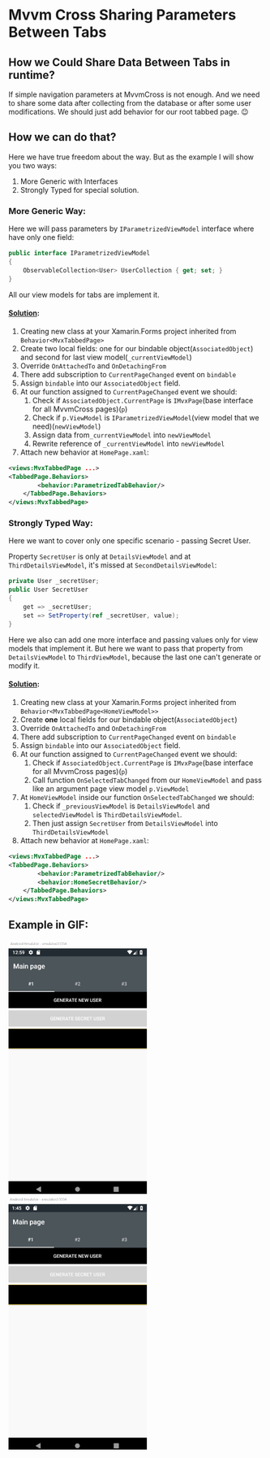 # Mvvm Cross Sharing Parameters Between Tabs

## How we Could Share Data Between Tabs in runtime?

If simple navigation parameters at MvvmCross is not enough. And we need to share some data after collecting from the database or after some user modifications. We should just add behavior for our root tabbed page. 😉

##  How we can do that?

Here we have true freedom about the way. But as the example I will show you two ways: 
1. More Generic with Interfaces
2. Strongly Typed for special solution.

### More Generic Way:

Here we will pass parameters by `IParametrizedViewModel` interface where have only one field:

```cs
public interface IParametrizedViewModel
{
    ObservableCollection<User> UserCollection { get; set; }
}
```

All our view models for tabs are implement it.

#### [Solution](MvvmCrossMoveParametersBetweenTabs.UI/Behavior/ParametrizedTabBehavior.cs):

1. Creating new class at your Xamarin.Forms project inherited from `Behavior<MvxTabbedPage>`
2. Create two local fields: one for our bindable object(`AssociatedObject`) and second for last view model(`_currentViewModel`)
3. Override `OnAttachedTo` and `OnDetachingFrom`
4. There add subscription to `CurrentPageChanged` event on `bindable`
5. Assign `bindable` into our `AssociatedObject` field.
6. At our function assigned to `CurrentPageChanged` event we should:
    1. Check if `AssociatedObject.CurrentPage` is `IMvxPage`(base interface for all MvvmCross pages)(`p`)
    2. Check if `p.ViewModel` is `IParametrizedViewModel`(view model that we need)(`newViewModel`)
    3. Assign data from`_currentViewModel` into `newViewModel`
    4. Rewrite reference of `_currentViewModel` into `newViewModel`
7. Attach new behavior at `HomePage.xaml`:
``` xml
<views:MvxTabbedPage ...>
<TabbedPage.Behaviors>
        <behavior:ParametrizedTabBehavior/>
    </TabbedPage.Behaviors>
</views:MvxTabbedPage>
```

### Strongly Typed Way:

Here we want to cover only one specific scenario - passing Secret User. 

Property `SecretUser` is only at `DetailsViewModel` and at `ThirdDetailsViewModel`, it's missed at `SecondDetailsViewModel`:

```cs
private User _secretUser;
public User SecretUser
{
    get => _secretUser;
    set => SetProperty(ref _secretUser, value);
}
```

Here we also can add one more interface and passing values only for view models that implement it. But here we want to pass that property from `DetailsViewModel` to `ThirdViewModel`, because the last one can't generate or modify it.

#### [Solution](MvvmCrossMoveParametersBetweenTabs.UI/Behavior/HomeSecretBehavior.cs):

1. Creating new class at your Xamarin.Forms project inherited from `Behavior<MvxTabbedPage<HomeViewModel>>` 
2.  Create **one** local fields for our bindable object(`AssociatedObject`) 
3. Override `OnAttachedTo` and `OnDetachingFrom`
4. There add subscription to `CurrentPageChanged` event on `bindable`
5. Assign `bindable` into our `AssociatedObject` field.
6. At our function assigned to `CurrentPageChanged` event we should:
    1. Check if `AssociatedObject.CurrentPage` is `IMvxPage`(base interface for all MvvmCross pages)(`p`)
    2. Call function `OnSelectedTabChanged` from our `HomeViewModel` and pass like an argument page view model `p.ViewModel`
7. At `HomeViewModel` inside our function `OnSelectedTabChanged` we should:
    1. Check if `_previousViewModel` is `DetailsViewModel` and `selectedViewModel` is `ThirdDetailsViewModel`. 
    2. Then just assign `SecretUser` from `DetailsViewModel` into `ThirdDetailsViewModel`
8. Attach new behavior at `HomePage.xaml`:
``` xml
<views:MvxTabbedPage ...>
<TabbedPage.Behaviors>
        <behavior:ParametrizedTabBehavior/>
        <behavior:HomeSecretBehavior/>
    </TabbedPage.Behaviors>
</views:MvxTabbedPage>
```

## Example in GIF:
<div>
    <img src="gif/BeforeSync.gif" height="500">
    <img src="gif/WithSync.gif" height="500">
</div>

